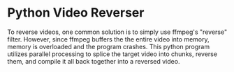 # Python Video Reverser
 
To reverse videos, one common solution is to simply use ffmpeg's "reverse" filter. 
However, since ffmpeg buffers the the entire video into memory, memory is overloaded and the program crashes. 
This python program utilizes parallel processing to splice the target video into chunks, reverse them, and compile it all back together into a reversed video.